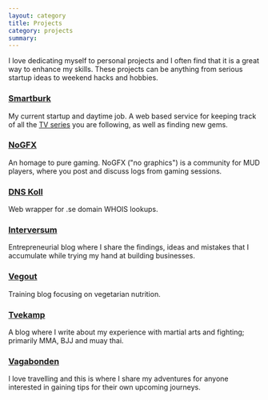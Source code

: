 ```yaml
---
layout: category
title: Projects
category: projects
summary: 
---
```

I love dedicating myself to personal projects and I often find that it is a great way to enhance my skills. These projects can be anything from serious startup ideas to weekend hacks and hobbies.

### [Smartburk](http://www.smartburk.se/)

My current startup and daytime job. A web based service for keeping track of all the [TV series](http://www.smartburk.se/tv-serier) you are following, as well as finding new gems.

### [NoGFX](http://nogfx.org/)

An homage to pure gaming. NoGFX ("no graphics") is a community for MUD players, where you post and discuss logs from gaming sessions.

### [DNS Koll](http://dnskoll.se/)

Web wrapper for .se domain WHOIS lookups.

### [Interversum](http://vvv.interversum.se/)

Entrepreneurial blog where I share the findings, ideas and mistakes that I accumulate while trying my hand at building businesses.

### [Vegout](http://vvv.vegout.se/)

Training blog focusing on vegetarian nutrition.

### [Tvekamp](http://vvv.tvekamp.se/)

A blog where I write about my experience with martial arts and fighting; primarily MMA, BJJ and muay thai.

### [Vagabonden](http://vvv.vagabonden.se/)

I love travelling and this is where I share my adventures for anyone interested in gaining tips for their own upcoming journeys.
